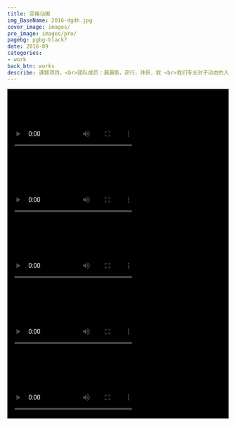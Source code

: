 ```yaml
---
title: 定格动画
img_BaseName: 2016-dgdh.jpg
cover_image: images/
pro_image: images/pro/
pagebg: pgbg-black?
date: 2016-09
categories:
- work
back_btn: works
describe: 课题项目。<br>团队成员：漏漏吸，彦行，玮哥，我 <br>我们专业对于动态的入门学习，是从一帧一帧的定格动画拍摄开始的。<br>作品《Round》后随广美团队参展2017年伦敦设计周。
---
```


<div style=" background-color:black; ">
<video controls poster="https://waterpatch.oss-cn-guangzhou.aliyuncs.com/2016-stop-motion_Animation/2-Round-fm.png" >
  <source src="https://waterpatch.oss-cn-guangzhou.aliyuncs.com/2016-stop-motion_Animation/2-Round%E5%B7%B2%E5%8E%8B%E7%BC%A9.mp4"  type="video/mp4">
  您的浏览器不支持 HTML5 video 标签。
</video>
</div>

<div style=" background-color:black; ">
<video controls poster="https://waterpatch.oss-cn-guangzhou.aliyuncs.com/2016-stop-motion_Animation/3-sleep-fm2.jpg" >
  <source src="https://waterpatch.oss-cn-guangzhou.aliyuncs.com/2016-stop-motion_Animation/3-sleep%E5%B7%B2%E5%8E%8B%E7%BC%A9.mp4"  type="video/mp4">
  您的浏览器不支持 HTML5 video 标签。
</video>
</div>

<div style=" background-color:black; ">
<video controls poster="https://waterpatch.oss-cn-guangzhou.aliyuncs.com/2016-stop-motion_Animation/4-Apple-fm.png" >
  <source src="https://waterpatch.oss-cn-guangzhou.aliyuncs.com/2016-stop-motion_Animation/4-Apple-%E5%8E%8B%E7%BC%A9.mp4">
  您的浏览器不支持 HTML5 video 标签。
</video>
</div>



<div style=" background-color:black; ">
<video controls poster="https://waterpatch.oss-cn-guangzhou.aliyuncs.com/2016-stop-motion_Animation/1-UsPhone-fm.png" >
  <source src="https://waterpatch.oss-cn-guangzhou.aliyuncs.com/2016-stop-motion_Animation/1-UsPhone-%E5%8E%8B%E7%BC%A9.mp4"  type="video/mp4">
  您的浏览器不支持 HTML5 video 标签。
</video>
</div>


<div style=" background-color:black; ">
<video controls poster="https://waterpatch.oss-cn-guangzhou.aliyuncs.com/2016-stop-motion_Animation/5-Color-fm.png" >
  <source src="https://waterpatch.oss-cn-guangzhou.aliyuncs.com/2016-stop-motion_Animation/5-Color%28%E9%9F%B3%E4%B9%90%E7%89%88%29%E5%B7%B2%E5%8E%8B%E7%BC%A9.mp4"  type="video/mp4">
  您的浏览器不支持 HTML5 video 标签。
</video>
</div>

